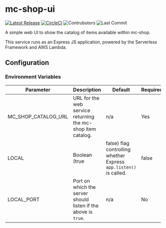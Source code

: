 # mc-shop-ui
[![Latest Release](https://img.shields.io/github/v/release/Ubunfu/mc-shop-ui)](https://github.com/Ubunfu/mc-shop-ui/releases)
[![CircleCI](https://img.shields.io/circleci/build/github/Ubunfu/mc-shop-ui?logo=circleci)](https://app.circleci.com/pipelines/github/Ubunfu/mc-shop-ui)
![Contrubutors](https://img.shields.io/github/contributors/Ubunfu/mc-shop-ui?color=blue)
![Last Commit](https://img.shields.io/github/last-commit/Ubunfu/mc-shop-ui)

A simple web UI to show the catalog of items available within mc-shop.

This service runs as an Express JS application, powered by the Serverless Framework and AWS Lambda.

## Configuration

### Environment Variables
| Parameter           | Description                                                                     | Default | Required? |
|---------------------|---------------------------------------------------------------------------------|---------|-----------|
| MC_SHOP_CATALOG_URL | URL for the web service returning the mc-shop item catalog.                     | n/a     | Yes       |
| LOCAL               | Boolean (true|false) flag controlling whether Express `app.listen()` is called. | false   | No        |
| LOCAL_PORT          | Port on which the server should listen if the above is `true`.                  | n/a     | No        |